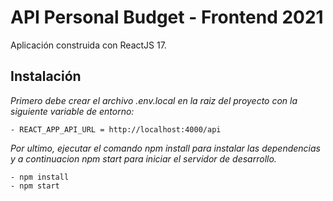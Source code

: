 # API Personal Budget - Frontend 2021  

Aplicación construida con ReactJS 17.

## Instalación

_Primero debe crear el archivo .env.local en la raiz del proyecto con la siguiente variable de entorno:_
```
- REACT_APP_API_URL = http://localhost:4000/api
```
_Por ultimo, ejecutar el comando npm install para instalar las dependencias y a continuacion npm start para iniciar el servidor de desarrollo._
```
- npm install
- npm start
```
